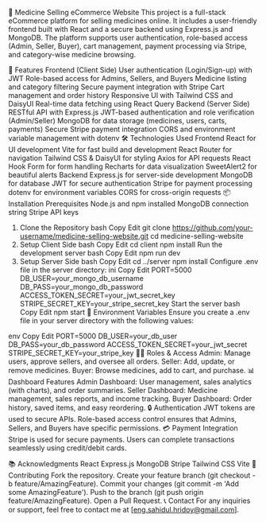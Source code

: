 💊 Medicine Selling eCommerce Website
This project is a full-stack eCommerce platform for selling medicines online. It includes a user-friendly frontend built with React and a secure backend using Express.js and MongoDB. The platform supports user authentication, role-based access (Admin, Seller, Buyer), cart management, payment processing via Stripe, and category-wise medicine browsing.

🚀 Features
Frontend (Client Side)
User authentication (Login/Sign-up) with JWT
Role-based access for Admins, Sellers, and Buyers
Medicine listing and category filtering
Secure payment integration with Stripe
Cart management and order history
Responsive UI with Tailwind CSS and DaisyUI
Real-time data fetching using React Query
Backend (Server Side)
RESTful API with Express.js
JWT-based authentication and role verification (Admin/Seller)
MongoDB for data storage (medicines, users, carts, payments)
Secure Stripe payment integration
CORS and environment variable management with dotenv
🛠️ Technologies Used
Frontend
React for UI development
Vite for fast build and development
React Router for navigation
Tailwind CSS & DaisyUI for styling
Axios for API requests
React Hook Form for form handling
Recharts for data visualization
SweetAlert2 for beautiful alerts
Backend
Express.js for server-side development
MongoDB for database
JWT for secure authentication
Stripe for payment processing
dotenv for environment variables
CORS for cross-origin requests
📦 Installation
Prerequisites
Node.js and npm installed
MongoDB connection string
Stripe API keys
1. Clone the Repository
bash
Copy
Edit
git clone https://github.com/your-username/medicine-selling-website.git
cd medicine-selling-website
2. Setup Client Side
bash
Copy
Edit
cd client
npm install
Run the development server
bash
Copy
Edit
npm run dev
3. Setup Server Side
bash
Copy
Edit
cd ../server
npm install
Configure .env file in the server directory:
ini
Copy
Edit
PORT=5000
DB_USER=your_mongo_db_username
DB_PASS=your_mongo_db_password
ACCESS_TOKEN_SECRET=your_jwt_secret_key
STRIPE_SECRET_KEY=your_stripe_secret_key
Start the server
bash
Copy
Edit
npm start
🔑 Environment Variables
Ensure you create a .env file in your server directory with the following values:

env
Copy
Edit
PORT=5000
DB_USER=your_db_user
DB_PASS=your_db_password
ACCESS_TOKEN_SECRET=your_jwt_secret
STRIPE_SECRET_KEY=your_stripe_key
🧑‍💻 Roles & Access
Admin: Manage users, approve sellers, and oversee all orders.
Seller: Add, update, or remove medicines.
Buyer: Browse medicines, add to cart, and purchase.
📊 Dashboard Features
Admin Dashboard: User management, sales analytics (with charts), and order summaries.
Seller Dashboard: Medicine management, sales reports, and income tracking.
Buyer Dashboard: Order history, saved items, and easy reordering.
🔒 Authentication
JWT tokens are used to secure APIs.
Role-based access control ensures that Admins, Sellers, and Buyers have specific permissions.
💳 Payment Integration
Stripe is used for secure payments. Users can complete transactions seamlessly using credit/debit cards.

📚 Acknowledgments
React
Express.js
MongoDB
Stripe
Tailwind CSS
Vite
🤝 Contributing
Fork the repository.
Create your feature branch (git checkout -b feature/AmazingFeature).
Commit your changes (git commit -m 'Add some AmazingFeature').
Push to the branch (git push origin feature/AmazingFeature).
Open a Pull Request.
📞 Contact
For any inquiries or support, feel free to contact me at [eng.sahidul.hridoy@gmail.com].

